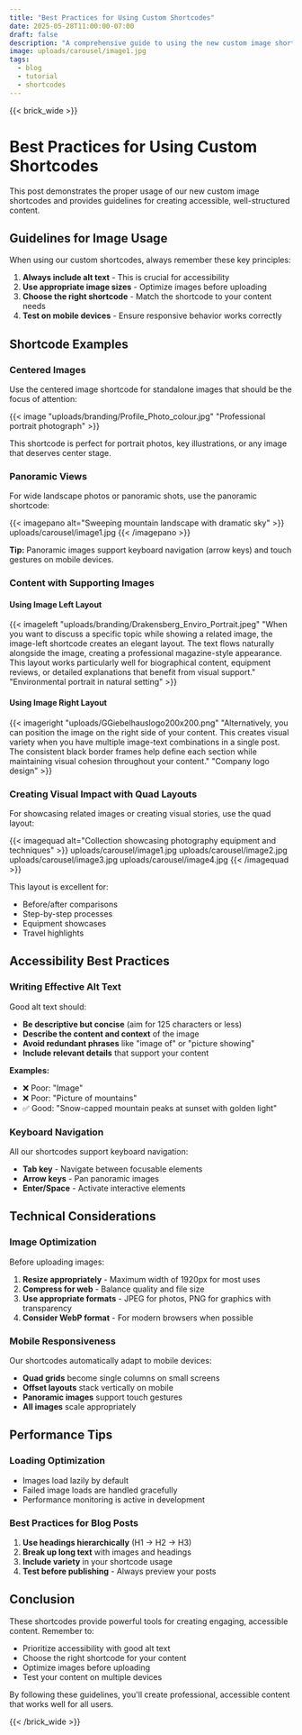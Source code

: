 ```yaml
---
title: "Best Practices for Using Custom Shortcodes"
date: 2025-05-28T11:00:00-07:00
draft: false
description: "A comprehensive guide to using the new custom image shortcodes effectively in blog posts."
image: uploads/carousel/image1.jpg
tags:
  - blog
  - tutorial
  - shortcodes
---
```


{{< brick_wide >}}

# Best Practices for Using Custom Shortcodes

This post demonstrates the proper usage of our new custom image shortcodes and provides guidelines for creating accessible, well-structured content.

## Guidelines for Image Usage

When using our custom shortcodes, always remember these key principles:

1. **Always include alt text** - This is crucial for accessibility
2. **Use appropriate image sizes** - Optimize images before uploading
3. **Choose the right shortcode** - Match the shortcode to your content needs
4. **Test on mobile devices** - Ensure responsive behavior works correctly

## Shortcode Examples

### Centered Images
Use the centered image shortcode for standalone images that should be the focus of attention:

{{< image "uploads/branding/Profile_Photo_colour.jpg" "Professional portrait photograph" >}}

This shortcode is perfect for portrait photos, key illustrations, or any image that deserves center stage.

### Panoramic Views
For wide landscape photos or panoramic shots, use the panoramic shortcode:

{{< imagepano alt="Sweeping mountain landscape with dramatic sky" >}}
uploads/carousel/image1.jpg
{{< /imagepano >}}

**Tip:** Panoramic images support keyboard navigation (arrow keys) and touch gestures on mobile devices.

### Content with Supporting Images

#### Using Image Left Layout

{{< imageleft "uploads/branding/Drakensberg_Enviro_Portrait.jpeg" "When you want to discuss a specific topic while showing a related image, the image-left shortcode creates an elegant layout. The text flows naturally alongside the image, creating a professional magazine-style appearance. This layout works particularly well for biographical content, equipment reviews, or detailed explanations that benefit from visual support." "Environmental portrait in natural setting" >}}

#### Using Image Right Layout

{{< imageright "uploads/GGiebelhauslogo200x200.png" "Alternatively, you can position the image on the right side of your content. This creates visual variety when you have multiple image-text combinations in a single post. The consistent black border frames help define each section while maintaining visual cohesion throughout your content." "Company logo design" >}}

### Creating Visual Impact with Quad Layouts

For showcasing related images or creating visual stories, use the quad layout:

{{< imagequad alt="Collection showcasing photography equipment and techniques" >}}
uploads/carousel/image1.jpg
uploads/carousel/image2.jpg
uploads/carousel/image3.jpg
uploads/carousel/image4.jpg
{{< /imagequad >}}

This layout is excellent for:
- Before/after comparisons
- Step-by-step processes
- Equipment showcases
- Travel highlights

## Accessibility Best Practices

### Writing Effective Alt Text

Good alt text should:
- **Be descriptive but concise** (aim for 125 characters or less)
- **Describe the content and context** of the image
- **Avoid redundant phrases** like "image of" or "picture showing"
- **Include relevant details** that support your content

**Examples:**
- ❌ Poor: "Image"
- ❌ Poor: "Picture of mountains"
- ✅ Good: "Snow-capped mountain peaks at sunset with golden light"

### Keyboard Navigation

All our shortcodes support keyboard navigation:
- **Tab key** - Navigate between focusable elements
- **Arrow keys** - Pan panoramic images
- **Enter/Space** - Activate interactive elements

## Technical Considerations

### Image Optimization

Before uploading images:
1. **Resize appropriately** - Maximum width of 1920px for most uses
2. **Compress for web** - Balance quality and file size
3. **Use appropriate formats** - JPEG for photos, PNG for graphics with transparency
4. **Consider WebP format** - For modern browsers when possible

### Mobile Responsiveness

Our shortcodes automatically adapt to mobile devices:
- **Quad grids** become single columns on small screens
- **Offset layouts** stack vertically on mobile
- **Panoramic images** support touch gestures
- **All images** scale appropriately

## Performance Tips

### Loading Optimization
- Images load lazily by default
- Failed image loads are handled gracefully
- Performance monitoring is active in development

### Best Practices for Blog Posts
1. **Use headings hierarchically** (H1 → H2 → H3)
2. **Break up long text** with images and headings
3. **Include variety** in your shortcode usage
4. **Test before publishing** - Always preview your posts

## Conclusion

These shortcodes provide powerful tools for creating engaging, accessible content. Remember to:

- Prioritize accessibility with good alt text
- Choose the right shortcode for your content
- Optimize images before uploading
- Test your content on multiple devices

By following these guidelines, you'll create professional, accessible content that works well for all users.

{{< /brick_wide >}}
